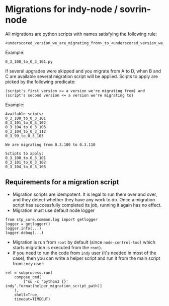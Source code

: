 # Migrations for indy-node / sovrin-node

All migrations are python scripts with names satisfying the following rule:
```
<underscored_version_we_are_migrating_from>_to_<underscored_version_we_are_migrating_to>.py
```
Example:
```
0_3_100_to_0_3_101.py
```
If several upgrades were skipped and you migrate from A to D, when B and C are available several migration script will be applied. Scipts to apply are picked by the following predicate:
```
(script's first version >= a version we're migrating from) and (script's second version <= a version we're migrating to)
```

Example:
```
Available scipts:
0_3_100_to_0_3_101
0_3_101_to_0_3_102
0_3_104_to_0_3_106
0_3_104_to_0_3_112
0_3_99_to_0_3_103

We are migrating from 0.3.100 to 0.3.110

Sctipts to apply:
0_3_100_to_0_3_101
0_3_101_to_0_3_102
0_3_104_to_0_3_106
```

## Requirements for a migration script
- Migration scripts are idempotent. It is legal to run them over and over, and they detect whether they have any work to do. Once a migration script has successfully completed its job, running it again has no effect.
- Migration must use default node logger
```
from stp_core.common.log import getlogger
logger = getlogger()
logger.info(...)
logger.debug(...)
```
- Migration is run from `root` by default (since `node-control-tool` which starts migration
 is executed from the `root`).
 - If you need to run the code from `indy` user (it's needed in most of the case),
 then you can write a helper script and run it from the main script from `indy` user:
```
ret = subprocess.run(
    compose_cmd(
        ["su -c 'python3 {}' indy".format(helper_migration_script_path)]
    ),
    shell=True,
    timeout=TIMEOUT)
```

